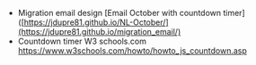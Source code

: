- Migration email design [Email October with countdown timer]([https://jdupre81.github.io/NL-October/](https://jdupre81.github.io/migration_email/)
- Countdown timer W3 schools.com https://www.w3schools.com/howto/howto_js_countdown.asp
